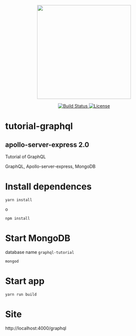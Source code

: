 <p align="center">
    <img src="https://i.imgur.com/Wxzys7j.png" width="300">
</p>

<p align="center">
    <a href="https://travis-ci.org/laravel/framework">
        <img src="https://travis-ci.org/laravel/framework.svg" alt="Build Status">
    </a>
    <a href="https://packagist.org/packages/laravel/framework">
        <img src="https://poser.pugx.org/laravel/framework/license.svg" alt="License">
    </a>
</p>

# tutorial-graphql
## apollo-server-express 2.0
Tutorial of GraphQL

GraphQL, Apollo-server-express, MongoDB

# Install dependences
```
yarn install
```
o
```
npm install
```

# Start MongoDB
database name ```graphql-tutorial```

```
mongod
```

# Start app
```
yarn run build
```

# Site
http://localhost:4000/graphql
